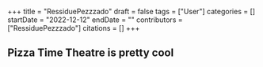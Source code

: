 +++
title = "RessiduePezzzado"
draft = false
tags = ["User"]
categories = []
startDate = "2022-12-12"
endDate = ""
contributors = ["RessiduePezzzado"]
citations = []
+++

## Pizza Time Theatre is pretty cool
